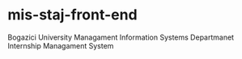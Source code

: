 # mis-staj-front-end
Bogazici University Managament Information Systems Departmanet Internship Managament System
